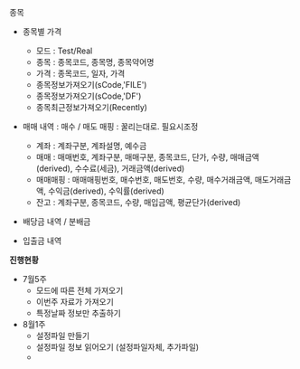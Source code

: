 
종목
- 종목별 가격
  - 모드 : Test/Real
  - 종목 : 종목코드, 종목명, 종목약어명
  - 가격 : 종목코드, 일자, 가격
  - 종목정보가져오기(sCode,'FILE')
  - 종목정보가져오기(sCode,'DF')
  - 종목최근정보가져오기(Recently)

- 매매 내역 : 매수 / 매도 매핑 : 꿀리는대로. 필요시조정
  - 계좌 : 계좌구분, 계좌설명, 예수금
  - 매매 : 매매번호, 계좌구분, 매매구분, 종목코드, 단가, 수량, 매매금액(derived), 수수료(세금), 거래금액(derived)
  - 매매매핑 : 매매매핑번호, 매수번호, 매도번호, 수량, 매수거래금액, 매도거래금액, 수익금(derived), 수익률(derived)
  - 잔고 : 계좌구분, 종목코드, 수량, 매입금액, 평균단가(derived)
- 배당금 내역 / 분배금
- 입출금 내역


**진행현황**
- 7월5주
  - 모드에 따른 전체 가져오기 
  - 이번주 자료가 가져오기
  - 특정날짜 정보만 추출하기
- 8월1주
  - 설정파일 만들기
  - 설정파일 정보 읽어오기 (설정파일자체, 추가파일)
  - 